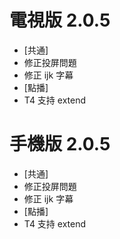 # 電視版 2.0.5

* [共通]
* 修正投屏問題
* 修正 ijk 字幕
* [點播]
* T4 支持 extend

# 手機版 2.0.5

* [共通]
* 修正投屏問題
* 修正 ijk 字幕
* [點播]
* T4 支持 extend